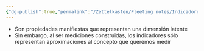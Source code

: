 ```yaml
---
{"dg-publish":true,"permalink":"/Zettelkasten/Fleeting notes/Indicadores/","noteIcon":"","created":"2025-05-25T22:56:17.949-04:00"}
---
```



- Son propiedades manifiestas que representan una dimensión latente
- Sin embargo, al ser mediciones construidas, los indicadores sólo representan aproximaciones al concepto que queremos medir